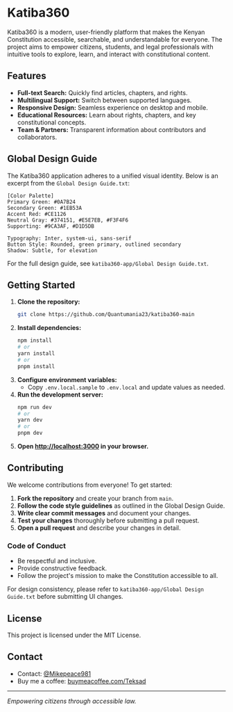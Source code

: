 # Katiba360

Katiba360 is a modern, user-friendly platform that makes the Kenyan Constitution accessible, searchable, and understandable for everyone. The project aims to empower citizens, students, and legal professionals with intuitive tools to explore, learn, and interact with constitutional content.

## Features
- **Full-text Search:** Quickly find articles, chapters, and rights.
- **Multilingual Support:** Switch between supported languages.
- **Responsive Design:** Seamless experience on desktop and mobile.
- **Educational Resources:** Learn about rights, chapters, and key constitutional concepts.
- **Team & Partners:** Transparent information about contributors and collaborators.

## Global Design Guide
The Katiba360 application adheres to a unified visual identity. Below is an excerpt from the `Global Design Guide.txt`:

```
[Color Palette]
Primary Green: #0A7B24
Secondary Green: #1EB53A
Accent Red: #CE1126
Neutral Gray: #374151, #E5E7EB, #F3F4F6
Supporting: #9CA3AF, #D1D5DB

Typography: Inter, system-ui, sans-serif
Button Style: Rounded, green primary, outlined secondary
Shadow: Subtle, for elevation
```

For the full design guide, see `katiba360-app/Global Design Guide.txt`.

## Getting Started
1. **Clone the repository:**
   ```sh
   git clone https://github.com/Quantumania23/katiba360-main
   ```
2. **Install dependencies:**
   ```sh
   npm install
   # or
   yarn install
   # or
   pnpm install
   ```
3. **Configure environment variables:**
   - Copy `.env.local.sample` to `.env.local` and update values as needed.
4. **Run the development server:**
   ```sh
   npm run dev
   # or
   yarn dev
   # or
   pnpm dev
   ```
5. **Open [http://localhost:3000](http://localhost:3000) in your browser.**

## Contributing
We welcome contributions from everyone! To get started:

1. **Fork the repository** and create your branch from `main`.
2. **Follow the code style guidelines** as outlined in the Global Design Guide.
3. **Write clear commit messages** and document your changes.
4. **Test your changes** thoroughly before submitting a pull request.
5. **Open a pull request** and describe your changes in detail.

### Code of Conduct
- Be respectful and inclusive.
- Provide constructive feedback.
- Follow the project's mission to make the Constitution accessible to all.

For design consistency, please refer to `katiba360-app/Global Design Guide.txt` before submitting UI changes.

## License
This project is licensed under the MIT License.

## Contact
- Contact: [@Mikepeace981](https://x.com/Mikepeace981)
- Buy me a coffee: [buymeacoffee.com/Teksad](https://buymeacoffee.com/mikepeace9j)

---

*Empowering citizens through accessible law.*
